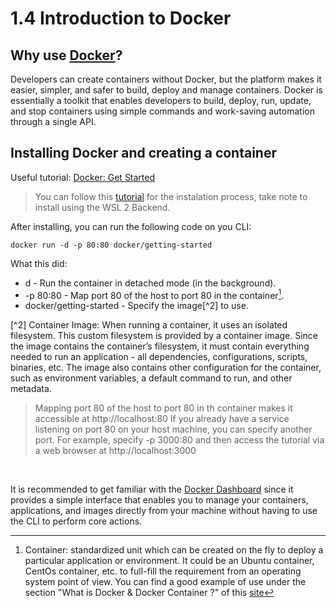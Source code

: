 # 1.4 Introduction to Docker 

## Why use [Docker](https://www.docker.com)?
Developers can create containers without Docker, but the platform makes it easier, simpler, and safer to build, deploy and manage containers. Docker is essentially a toolkit that enables developers to build, deploy, run, update, and stop containers using simple commands and work-saving automation through a single API.


## Installing Docker and creating a container

Useful tutorial: [Docker: Get Started](https://docs.docker.com/get-started/)

> You can follow this [tutorial](https://docs.docker.com/desktop/install/windows-install/) for the instalation process, take note to install using the WSL 2 Backend.

After installing, you can run the following code on you CLI:

```docker run -d -p 80:80 docker/getting-started```

What this did: 
- d - Run the container in detached mode (in the background).
- -p 80:80 - Map port 80 of the host to port 80 in the container[^1].
- docker/getting-started - Specify the image[^2] to use.

[^1]: Container: standardized unit which can be created on the fly to deploy a particular application or environment. It could be an Ubuntu container, CentOs container, etc. to full-fill the requirement from an operating system point of view. You can find a good example of use under the section "What is Docker & Docker Container ?" of this [site](https://www.edureka.co/blog/what-is-docker-container)

[^2] Container Image: When running a container, it uses an isolated filesystem. This custom filesystem is provided by a container image. Since the image contains the container’s filesystem, it must contain everything needed to run an application - all dependencies, configurations, scripts, binaries, etc. The image also contains other configuration for the container, such as environment variables, a default command to run, and other metadata.

> Mapping port 80 of the host to port 80 in th container makes it accessible at http://localhost:80
> If you already have a service listening on port 80 on your host machine, you can specify another port. 
> For example, specify -p 3000:80 and then access the tutorial via a web browser at http://localhost:3000
 
<br>

It is recommended to get familiar with the <ins>Docker Dashboard</ins> since it provides a simple interface that enables you to manage your containers, applications, and images directly from your machine without having to use the CLI to perform core actions.

